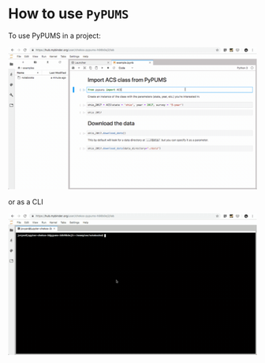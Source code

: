 # How to use `PyPUMS`

To use PyPUMS in a project:

![on a jupyter notebook](../static/usage.gif)

or as a CLI

![as a CLI](../static/cli.gif)
